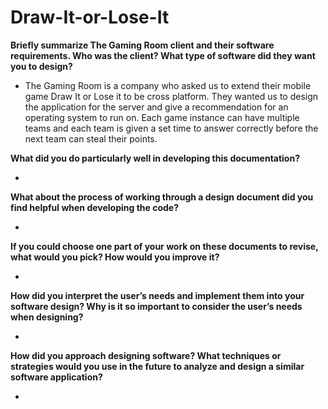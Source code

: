 # Draw-It-or-Lose-It

**Briefly summarize The Gaming Room client and their software requirements. Who was the client? What type of software did they want you to design?**<br>

* The Gaming Room is a company who asked us to extend their mobile game Draw It or Lose it to be cross platform. They wanted us to design the application for the server and give a recommendation for an operating system to run on.
  Each game instance can have multiple teams and each team is given a set time to answer correctly before the next team can steal their points. 

**What did you do particularly well in developing this documentation?**<br>

* 

**What about the process of working through a design document did you find helpful when developing the code?**<br>

*

**If you could choose one part of your work on these documents to revise, what would you pick? How would you improve it?**<br>

*

**How did you interpret the user’s needs and implement them into your software design? Why is it so important to consider the user’s needs when designing?**<br>

*

**How did you approach designing software? What techniques or strategies would you use in the future to analyze and design a similar software application?**<br>

*
